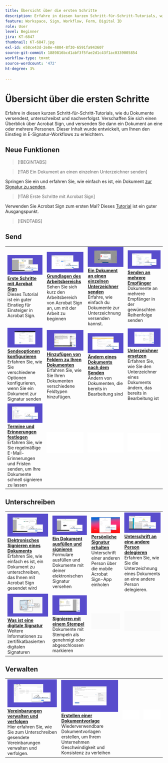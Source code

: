 ```yaml
---
title: Übersicht über die ersten Schritte
description: Erfahre in diesen kurzen Schritt-für-Schritt-Tutorials, wie du Dokumente versendest, unterschreibst und nachverfolgst.
feature: Workspace, Sign, Workflow, Form, Digital ID
role: User
level: Beginner
jira: KT-6847
thumbnail: KT-6847.jpg
exl-id: e58ce43d-2e8e-4804-8f30-6591fa943607
source-git-commit: 1889816bcd1abf3f5fae2d1c43f1ac0339005854
workflow-type: tm+mt
source-wordcount: '472'
ht-degree: 3%

---
```


# Übersicht über die ersten Schritte

Erfahre in diesen kurzen Schritt-für-Schritt-Tutorials, wie du Dokumente versendest, unterschreibst und nachverfolgst. Verschaffen Sie sich einen Überblick über Acrobat Sign, und versenden Sie dann ein Dokument an eine oder mehrere Personen. Dieser Inhalt wurde entwickelt, um Ihnen den Einstieg in E-Signatur-Workflows zu erleichtern.

## Neue Funktionen

>[!BEGINTABS]

>[!TAB Ein Dokument an einen einzelnen Unterzeichner senden]

Springen Sie ein und erfahren Sie, wie einfach es ist, ein Dokument [zur Signatur zu senden](send-to-single-recipient.md).

>[!TAB Erste Schritte mit Acrobat Sign]

Verwenden Sie Acrobat Sign zum ersten Mal? Dieses [Tutorial](new-sender.md) ist ein guter Ausgangspunkt.

>[!ENDTABS]

## Send

<table style="table-layout:fixed">
<tr>
  <td>
    <a href="new-sender.md">
      <img alt="Erste Schritte mit Acrobat Sign" src="../assets/gettingstartednew.png" />
    </a>
    <div>
    <a href="new-sender.md"><strong>Erste Schritte mit Acrobat Sign</strong></a>
    </div>
    Dieses Tutorial ist ein guter Einstieg für Einsteiger in Acrobat Sign.
    <br>
  </td>
 <td>
    <a href="quick-tour.md">
      <img alt="Grundlagen des Arbeitsbereichs" src="../assets/workspace.png" />
    </a>
    <div>
    <a href="quick-tour.md"><strong>Grundlagen des Arbeitsbereichs</strong></a>
    </div>
    Sehen Sie sich kurz den Arbeitsbereich von Acrobat Sign an, um mit der Arbeit zu beginnen
    <br>
  </td>
  <td>
    <a href="send-to-single-recipient.md">
      <img alt="Senden eines Dokuments an einen einzelnen Unterzeichner" src="../assets/send-single-recipient.png" />
    </a>
    <div>
    <a href="send-to-single-recipient.md"><strong>Ein Dokument an einen einzelnen Unterzeichner senden</strong></a>
    </div>
    Erfahre, wie einfach du Dokumente zur Unterzeichnung versenden kannst.
    <br>
  </td>
  <td>
    <a href="send-to-multiple-recipients.md">
      <img alt="Senden an mehrere Empfangende" src="../assets/send-to-multiple-recipient.png" />
    </a>
    <div>
    <a href="send-to-multiple-recipients.md"><strong>Senden an mehrere Empfänger</strong></a>
    </div>
    Dokumente an mehrere Empfänger in der gewünschten Reihenfolge senden
    <br>
  </td>
</tr>
<tr>
  <td>
    <a href="sending-options.md">
      <img alt="Sendeoptionen konfigurieren" src="../assets/configure.png" />
    </a>
    <div>
    <a href="sending-options.md"><strong>Sendeoptionen konfigurieren</strong></a>
    </div>
    Erfahren Sie, wie Sie verschiedene Optionen konfigurieren, wenn Sie ein Dokument zur Signatur senden
    <br>
  </td>
  <td>
    <a href="adding-fields.md">
      <img alt="Hinzufügen von Feldern zu Ihren Dokumenten" src="../assets/adding-fields.png" />
    </a>
    <div>
    <a href="adding-fields.md"><strong>Hinzufügen von Feldern zu Ihren Dokumenten</strong></a>
    </div>
    Erfahren Sie, wie Sie Ihren Dokumenten verschiedene Feldtypen hinzufügen.
    <br>
  </td>
  <td>
    <a href="modify-in-flight.md">
      <img alt="Ändern eines Dokuments nach dem Senden" src="../assets/modify.png" />
    </a>
    <div>
    <a href="modify-in-flight.md"><strong>Ändern eines Dokuments nach dem Senden</strong></a>
    </div>
    Ändern von Dokumenten, die bereits in Bearbeitung sind
    <br>
  </td>
  <td>
    <a href="replace-signer.md">
      <img alt="Ersetzen eines Unterzeichners" src="../assets/replace.png" />
    </a>
    <div>
    <a href="replace-signer.md"><strong>Unterzeichner ersetzen</strong></a>
    </div>
    Erfahren Sie, wie Sie den Unterzeichner eines Dokuments ändern, das bereits in Bearbeitung ist
     <br>
  </td>
</tr>
<tr>
  <td>
      <a href="set-deadlines-reminders.md">
        <img alt="Termine und Erinnerungen festlegen" src="../assets/deadlines-reminders.png" />
      </a>
      <div>
      <a href="set-deadlines-reminders.md"><strong>Termine und Erinnerungen festlegen</strong></a>
      </div>
      Erfahren Sie, wie Sie regelmäßige E-Mail-Erinnerungen und Fristen senden, um Ihre Dokumente schnell signieren zu lassen
      <br>
    </td> 
  <td>
      <img alt="Spacer" src="../assets/Whitespacer.png" />
      <div>
      <br>
    </td>
    <td>
      <img alt="Spacer" src="../assets/Whitespacer.png" />
      <div>
      <br>
    </td>
    <td>
      <img alt="Spacer" src="../assets/Whitespacer.png" />
      <div>
      <br>
    </td>
</tr>
</table>

## Unterschreiben

<table style="table-layout:fixed">
<tr>
  <td>
    <a href="electronically-sign-a-document.md">
      <img alt="Dokumente elektronisch unterschreiben" src="../assets/sign-electronically.png" />
    </a>
    <div>
    <a href="electronically-sign-a-document.md"><strong>Elektronisches Signieren eines Dokuments</strong></a>
    </div>
    Erfahren Sie, wie einfach es ist, ein Dokument zu unterschreiben, das Ihnen mit Acrobat Sign gesendet wird
    <br>
  </td>
  <td>
    <a href="fill-and-sign.md">
      <img alt="Ein Dokument ausfüllen und unterschreiben" src="../assets/fill-and-sign.png" />
    </a>
    <div>
    <a href="fill-and-sign.md"><strong>Ein Dokument ausfüllen und signieren</strong></a>
    </div>
    Formulare ausfüllen und Dokumente mit deiner elektronischen Signatur versehen
    <br>
  </td>
  <td>
    <a href="sign-in-person.md">
      <img alt="Persönliches Einholen einer Unterschrift" src="../assets/inperson.png" />
    </a>
    <div>
    <a href="sign-in-person.md"><strong>Persönliche Signatur erhalten</strong></a>
    </div>
    Unterschrift einer anderen Person über die mobile Acrobat Sign-App einholen
    <br>
  </td>
  <td>
    <a href="delegate-signing.md">
      <img alt="Unterschrift an eine andere Person delegieren" src="../assets/delegate-signing.png" />
    </a>
    <div>
    <a href="delegate-signing.md"><strong>Unterschrift an eine andere Person delegieren</strong></a>
    </div>
    Erfahren Sie, wie Sie die Unterzeichnung eines Dokuments an eine andere Person delegieren.
    <br>
  </td>
</tr>
<tr>
  <td>
    <a href="sign-with-a-digital-signature.md">
      <img alt="Was ist eine digitale Signatur?" src="../assets/digital-signature.png" />
    </a>
    <div>
    <a href="sign-with-a-digital-signature.md"><strong>Was ist eine digitale Signatur</strong></a>
    </div>
    Weitere Informationen zu zertifikatbasierten digitalen Signaturen
    <br>
  </td>
  <td>
    <a href="sign-with-a-stamp.md">
      <img alt="Signieren mit einem Stempel" src="../assets/sign-stamp.png" />
    </a>
    <div>
    <a href="sign-with-a-stamp.md"><strong>Signieren mit einem Stempel</strong></a>
    </div>
    Dokumente mit Stempeln als genehmigt oder abgeschlossen markieren
     <br>
  </td> 
 <td>
    <img alt="Spacer" src="../assets/Grayspacer.png" />
    <div>
    <br>
  </td>
  <td>
    <img alt="Spacer" src="../assets/Grayspacer.png" />
    <div>
    <br>
  </td>
</tr>  
</table>

## Verwalten

<table style="table-layout:fixed">
<tr>
  <td>
    <a href="manage-and-track.md">
      <img alt="Vereinbarungen verwalten und verfolgen" src="../assets/manage-track.png" />
    </a>
    <div>
    <a href="manage-and-track.md"><strong>Vereinbarungen verwalten und verfolgen</strong></a>
    </div>
    Hier erfahren Sie, wie Sie zum Unterschreiben gesendete Vereinbarungen verwalten und verfolgen.
    <br>
  </td>
  <td>
    <a href="../sign-advanced-users/create-a-template.md">
      <img alt="Erstellen von Dokumentvorlagen" src="../assets/create-template.png" />
    </a>
    <div>
    <a href="../sign-advanced-users/create-a-template.md"><strong>Erstellen einer Dokumentvorlage</strong></a>
    </div>
    Wiederverwendbare Dokumentvorlagen erstellen, um Ihrem Unternehmen Geschwindigkeit und Konsistenz zu verleihen
    <br>
  </td>
  <td>
    <img alt="Spacer" src="../assets/Whitespacer.png" />
    <div>
    <br>
  </td>
  <td>
    <img alt="Spacer" src="../assets/Whitespacer.png" />
    <div>
    <br>
  </td>
</tr>
</table>
